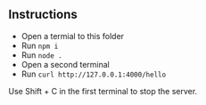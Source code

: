 ## Instructions
- Open a termial to this folder
- Run `npm i`
- Run `node .`
- Open a second terminal
- Run `curl http://127.0.0.1:4000/hello`

Use Shift + C in the first terminal to stop the server.